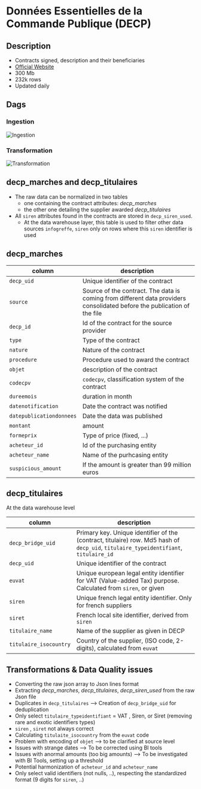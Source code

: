# Données Essentielles de la Commande Publique (DECP)
## Description
- Contracts signed, description and their beneficiaries
- [Official Website](https://www.data.gouv.fr/fr/datasets/5cd57bf68b4c4179299eb0e9/)
- 300 Mb
- 232k rows
- Updated daily

## Dags
### Ingestion
![Ingestion](https://github.com/ogierpaul/UdacityDendCapstone/blob/master/dags/cpv/ingestion/ingest_decp_dag.png)

### Transformation
![Transformation](https://github.com/ogierpaul/UdacityDendCapstone/blob/master/dags/cpv/transformation/refresh_decp_dag.png)


## decp_marches and decp_titulaires
- The raw data can be normalized in two tables
    - one containing the contract attributes: *decp_marches*
    - the other one detailing the supplier awarded *decp_titulaires*
- All `siren` attributes found in the contracts are stored in `decp_siren_used`.
    - At the data warehouse layer, this table is used to filter other data sources `infogreffe`, `siren` only on rows where this `siren` identifier is used

## decp_marches
|column|description|
|---|---|
|`decp_uid`|Unique identifier of the contract|
|`source`| Source of the contract. The data is coming from different data providers consolidated before the publication of the file|
|`decp_id`| Id of the contract for the source provider|
|`type`| Type of the contract|
|`nature`| Nature of the contract|
|`procedure`| Procedure used to award the contract|
|`objet`| description of the contract|
|`codecpv`| `codecpv`, classification system of the contract|
|`dureemois`| duration in month|
|`datenotification`| Date the contract was notified|
|`datepublicationdonnees`|  Date the data was published|
|`montant`| amount|
|`formeprix`| Type of price (fixed, ...) |
|`acheteur_id`| Id of the purchasing entity|
|`acheteur_name`| Name of the purhcasing entity |
|`suspicious_amount`|If the amount is greater than 99 million euros|

## decp_titulaires
At the data warehouse level

|column|description|
|---|---|
|`decp_bridge_uid`|Primary key. Unique identifier of the (contract, titulaire) row. Md5 hash of `decp_uid`, `titulaire_typeidentifiant`, `titulaire_id`|
|`decp_uid`|Unique identifier of the contract|
|`euvat`|Unique european legal entity identifier for VAT (Value-added Tax) purpose. Calculated from `siren`, or given|
|`siren`|Unique french legal entity identifier. Only for french suppliers|
|`siret`|French local site identifier, derived from `siren`|
|`titulaire_name`|Name of the supplier as given in DECP|
|`titulaire_isocountry`|Country of the supplier, (ISO code, 2-digits), calculated from `euvat`|


## Transformations & Data Quality issues
- Converting the raw json array to Json lines format
- Extracting *decp_marches*, *decp_titulaires*, *decp_siren_used* from the raw Json file
- Duplicates in `decp_titulaires` --> Creation of `decp_bridge_uid` for deduplication
- Only select `titulaire_typeidentifiant` = VAT , Siren, or Siret (removing rare and exotic identifiers types)
- `siren` , `siret` not always correct
- Calculating `titulaite_isocountry` from the `euvat` code
- Problem with encoding of `objet` --> to be clarified at source level
- Issues with strange dates --> To be corrected using BI tools
- Issues with anormal amounts (too big amounts) --> To be investigated with BI Tools, setting up a threshold
- Potential harmonization of `acheteur_id` and `acheteur_name`
- Only select valid identifiers (not nulls, ..), respecting the standardized format (9 digits for `siren`, ..)


